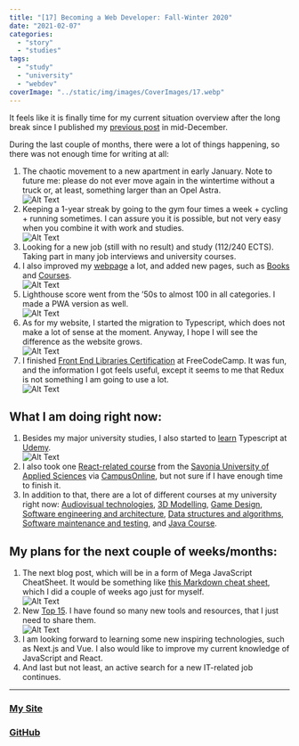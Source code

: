 ```yaml
---
title: "[17] Becoming a Web Developer: Fall-Winter 2020"
date: "2021-02-07"
categories:
  - "story"
  - "studies"
tags:
  - "study"
  - "university"
  - "webdev"
coverImage: "../static/img/images/CoverImages/17.webp"
---
```


It feels like it is finally time for my current situation overview after the long break since I published my [previous post](https://dev.to/villivald/16-the-15-best-developer-resources-in-2020-part-ii-2igo) in mid-December.

During the last couple of months, there were a lot of things happening, so there was not enough time for writing at all:

1. The chaotic movement to a new apartment in early January. Note to future me: please do not ever move again in the wintertime without a truck or, at least, something larger than an Opel Astra.  
   ![Alt Text](https://reverent-carson-67c52e.netlify.app/static/img/images/17/re2y6te1ut2xuc3xkrcv.png)
2. Keeping a 1-year streak by going to the gym four times a week + cycling + running sometimes. I can assure you it is possible, but not very easy when you combine it with work and studies.  
   ![Alt Text](https://reverent-carson-67c52e.netlify.app/static/img/images/17/v5g0nfm812mjk9hxwqpm.png)
3. Looking for a new job (still with no result) and study (112/240 ECTS). Taking part in many job interviews and university courses.
4. I also improved my [webpage](https://proj.create-react-app.com/) a lot, and added new pages, such as [Books](https://proj.create-react-app.com/books) and [Courses](https://proj.create-react-app.com/courses).  
   ![Alt Text](https://reverent-carson-67c52e.netlify.app/static/img/images/17/e6xtt0gm5iya3yj4u8dj.png)
5. Lighthouse score went from the ’50s to almost 100 in all categories. I made a PWA version as well.  
   ![Alt Text](https://reverent-carson-67c52e.netlify.app/static/img/images/17/uoeqer7jxvhf2mhx1zhf.png)
6. As for my website, I started the migration to Typescript, which does not make a lot of sense at the moment. Anyway, I hope I will see the difference as the website grows.  
   ![Alt Text](https://reverent-carson-67c52e.netlify.app/static/img/images/17/kgmz3d56rqne85ujz74v.png)
7. I finished [Front End Libraries Certification](https://www.freecodecamp.org/certification/villivald/front-end-libraries) at FreeCodeCamp. It was fun, and the information I got feels useful, except it seems to me that Redux is not something I am going to use a lot.  
   ![Alt Text](https://reverent-carson-67c52e.netlify.app/static/img/images/17/z6qocrcbzgz7pw92n0da.png)

## What I am doing right now:

1. Besides my major university studies, I also started to [learn](https://proj.create-react-app.com/courses) Typescript at [Udemy](https://www.udemy.com/course/understanding-typescript/).  
   ![Alt Text](https://reverent-carson-67c52e.netlify.app/static/img/images/17/uxy4cl1cf2jna47tgh99.png)
2. I also took one [React-related course](https://www.lyyti.fi/p/CampusOnline21_Websovelluskehitys_ja_NoSQLkannat_7210) from the [Savonia University of Applied Sciences](https://www.savonia.fi/en/homepage/) via [CampusOnline](https://campusonline.fi/), but not sure if I have enough time to finish it.
3. In addition to that, there are a lot of different courses at my university right now: [Audiovisual technologies](https://opetustarjontahaku.lab.fi/search.php?lang=en&term=TE00BV49-3001#result-19481), [3D Modelling](https://opetustarjontahaku.lab.fi/search.php?lang=en&term=TE00BV49-3001#result-19479), [Game Design](https://opetustarjontahaku.lab.fi/search.php?lang=en&term=TE00BV49-3001#result-19480), [Software engineering and architecture](https://opetustarjontahaku.lab.fi/search.php?lang=en&term=TE00BV49-3001#result-19472), [Data structures and algorithms](https://opetustarjontahaku.lab.fi/search.php?lang=en&term=TE00BV49-3001#result-19473), [Software maintenance and testing](https://opetustarjontahaku.lab.fi/search.php?lang=en&term=TE00BV49-3001#result-19475), and [Java Course](https://opetustarjontahaku.lab.fi/search.php?lang=en&term=TE00BV49-3001#result-19474).

## My plans for the next couple of weeks/months:

1. The next blog post, which will be in a form of Mega JavaScript CheatSheet. It would be something like [this Markdown cheat sheet](https://old.create-react-app.com/Projects/Cheatsheet.md), which I did a couple of weeks ago just for myself.  
   ![Alt Text](https://reverent-carson-67c52e.netlify.app/static/img/images/17/yg5syxm7ev4gb0afroxc.png)
2. New [Top 15](https://dev.to/villivald/series/9717). I have found so many new tools and resources, that I just need to share them.  
   ![Alt Text](https://reverent-carson-67c52e.netlify.app/static/img/images/17/ka6ke6e5rltgn00o92yq.png)
3. I am looking forward to learning some new inspiring technologies, such as Next.js and Vue. I also would like to improve my current knowledge of JavaScript and React.
4. And last but not least, an active search for a new IT-related job continues.

---

### [My Site](https://villivald.com/)

### [GitHub](https://github.com/villivald)
